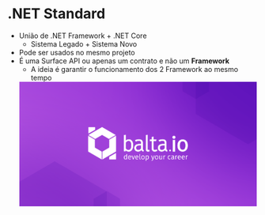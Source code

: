 #  .NET Standard

- União de .NET Framework + .NET Core
    - Sistema Legado + Sistema Novo
- Pode ser usados no mesmo projeto
- É uma Surface API ou apenas um contrato e não um **Framework** 
    - A ideia é garantir o funcionamento dos 2 Framework ao mesmo tempo
    <img alt=".NET Standard" src=".\course-01\img\balta.io_logo.png"/>
